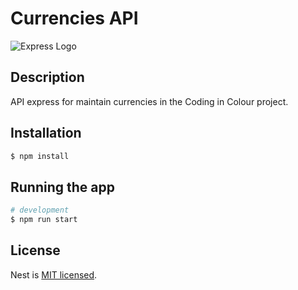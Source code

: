 # Currencies API

![Express Logo](https://upload.wikimedia.org/wikipedia/commons/6/64/Expressjs.png)

## Description
API express for maintain currencies in the Coding in Colour project.


## Installation

```bash
$ npm install
```

## Running the app

```bash
# development
$ npm run start
```

## License

Nest is [MIT licensed](LICENSE).

